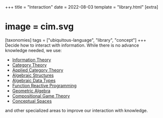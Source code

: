 +++
title = "Interaction"
date = 2022-08-03
template = "library.html"
[extra]
#  image = cim.svg
[taxonomies]
   tags = ["ubiquitous-language", "library", "concept"]
+++
Decide how to interact with information. While there is no advance knowledge needed, we use:
 
 - [Information Theory](/library/information-theory)
 - [Category Theory](/library/category-theory)
 - [Applied Category Theory](/library/applied-category-theory)
 - [Algebraic Structures](/library/algebraic-structures)
 - [Algebraic Data Types](/library/algebraic-data-types)
 - [Function Reactive Programming](/library/frp)
 - [Geometric Algebra](/library/geometric-algebra)
 - [Compositional Game Theory](/library/compositional-game-theory)
 - [Conceptual Spaces](/library/conceptual-spaces)

and other specialized areas to improve our interaction with knowledge.